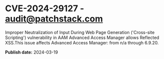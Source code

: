 # CVE-2024-29127 - audit@patchstack.com

Improper Neutralization of Input During Web Page Generation ('Cross-site Scripting') vulnerability in AAM Advanced Access Manager allows Reflected XSS.This issue affects Advanced Access Manager: from n/a through 6.9.20.



**Publish date:** 2024-03-19
